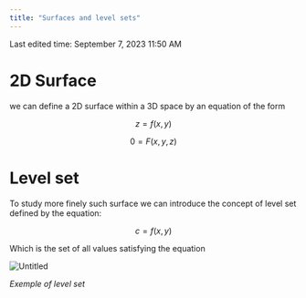 ```yaml
---
title: "Surfaces and level sets"
---
```

Last edited time: September 7, 2023 11:50 AM

# 2D Surface

we can define a 2D surface within a 3D space by an equation of the form

$$
z = f(x,y)
$$

$$
0 = F(x,y,z)
$$

# Level set

To study more finely such surface we can introduce the concept of level set defined by the equation:

$$
c = f(x,y)
$$

Which is the set of all values satisfying the equation

![Untitled](Surfaces%20and%20level%20sets/Untitled.png)

*Exemple of level set*
